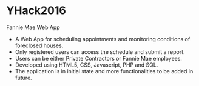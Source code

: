 # YHack2016
Fannie Mae Web App
- A Web App for scheduling appointments and monitoring conditions of foreclosed houses.
- Only registered users can access the schedule and submit a report. 
- Users can be either Private Contractors or Fannie Mae employees.
- Developed using HTML5, CSS, Javascript, PHP and SQL.
- The application is in initial state and more functionalities to be added in future.
